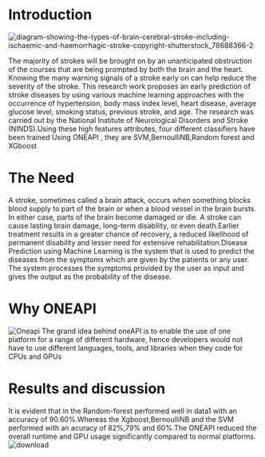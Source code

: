 # Introduction
![diagram-showing-the-types-of-brain-cerebral-stroke-including-ischaemic-and-haemorrhagic-stroke-copyright-shutterstock_78688366-2](https://user-images.githubusercontent.com/111365771/219414469-3cb43d87-8cec-48ec-a991-7921a6d748b2.jpg)

The majority of strokes will be brought on by an unanticipated obstruction of the courses that are being prompted by both the brain and the heart. Knowing the many warning signals of a stroke early on can help reduce the severity of the stroke. This research work proposes an early prediction of stroke diseases by using various machine learning approaches with the occurrence of hypertension, body mass index level, heart disease, average glucose level, smoking status, previous stroke, and age. The research was carried out by the National Institute of Neurological Disorders and Stroke (NINDS).Using these high features attributes, four different classifiers have been trained Using ONEAPI , they are SVM,BernoulliNB,Random forest and XGboost

# The Need
A stroke, sometimes called a brain attack, occurs when something blocks blood supply to part of the brain or when a blood vessel in the brain bursts. In either case, parts of the brain become damaged or die. A stroke can cause lasting brain damage, long-term disability, or even death.Earlier treatment results in a greater chance of recovery, a reduced likelihood of permanent disability and lesser need for extensive rehabilitation.Disease Prediction using Machine Learning is the system that is used to predict the diseases from the symptoms which are given by the patients or any user. The system processes the symptoms provided by the user as input and gives the output as the probability of the disease.

# Why ONEAPI
![Oneapi](https://user-images.githubusercontent.com/111365771/219417392-e2a5adf0-4a26-4cde-ab6a-0b5ca066daa7.PNG)
The grand idea behind oneAPI is to enable the use of one platform for a range of different hardware, hence developers would not have to use different languages, tools, and libraries when they code for CPUs and GPUs

# Results and discussion
It is evident that in the Random-forest performed well in data1 with an accuracy of 90.60%.Whereas the Xgboost,BernoulliNB and the SVM performed with an acuracy of 
82%,79% and 60%.The ONEAPI reduced the overall runtime and GPU usage significantly compared to normal platforms. 
![download](https://user-images.githubusercontent.com/111365771/219417310-711955c1-d763-4531-9a0f-88d021112950.png)


